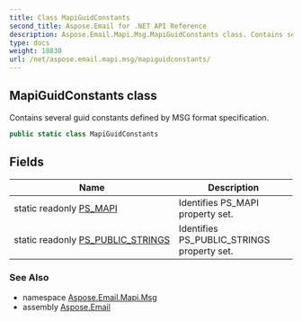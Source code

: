 ```yaml
---
title: Class MapiGuidConstants
second_title: Aspose.Email for .NET API Reference
description: Aspose.Email.Mapi.Msg.MapiGuidConstants class. Contains several guid constants defined by MSG format specification
type: docs
weight: 18830
url: /net/aspose.email.mapi.msg/mapiguidconstants/
---
```

## MapiGuidConstants class

Contains several guid constants defined by MSG format specification.

```csharp
public static class MapiGuidConstants
```

## Fields

| Name | Description |
| --- | --- |
| static readonly [PS_MAPI](../../aspose.email.mapi.msg/mapiguidconstants/ps_mapi/) | Identifies PS_MAPI property set. |
| static readonly [PS_PUBLIC_STRINGS](../../aspose.email.mapi.msg/mapiguidconstants/ps_public_strings/) | Identifies PS_PUBLIC_STRINGS property set. |

### See Also

* namespace [Aspose.Email.Mapi.Msg](../../aspose.email.mapi.msg/)
* assembly [Aspose.Email](../../)


